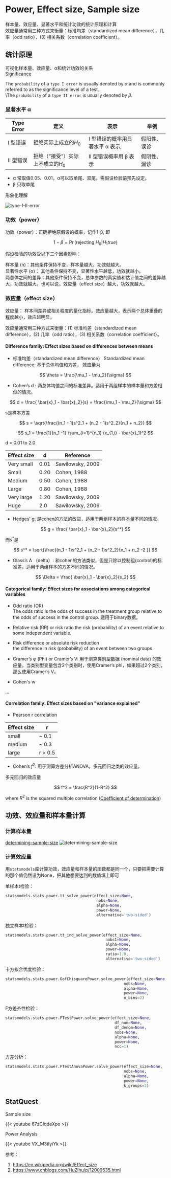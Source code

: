 # Power, Effect size, Sample size


样本量、效应量、显著水平和统计功效的统计原理和计算  
效应量通常用三种方式来衡量：标准均差（standardized mean difference），几率（odd ratio），(3) 相关系数（correlation coefficient）。

## 统计原理
可视化样本量、效应量、α和统计功效的关系  
[Significance](https://rpsychologist.com/d3/nhst/)

The `probability` of a `type I error` is usually denoted by $\alpha$ and is commonly referred to as the signiﬁcance level of a test.  
\The `probability` of a `type II error` is usually denoted by $\beta$.


### 显著水平 α

| Type Error | 定义 |  表示 | 举例|
| ---  | --- | --- | --- |
| Ⅰ 型错误 | 拒绝实际上成立的$H_0$ | Ⅰ 型错误的概率用显著水平 α 表示, | 假阳性、误诊 |
| II 型错误 | 拒绝（“接受”）实际上不成立的$H_0$ | II 型错误概率用 β 表示 |  假阴性、漏诊 | 

 - α 常取值0.05、0.01，α可以取单尾、双尾。需假设检验前预先设定。
 - β 只取单尾

形象化理解  

![type-I-II-error](/images/stats/type-erros.jpeg)

### 功效（power）
功效（power）：正确拒绝原假设的概率，记作1-β, 即

$$
1 - \beta = \operatorname{Pr} ( \text{rejecting } H_0 | H_1 true)
$$

假设检验的功效受以下三个因素影响：

样本量 (n)：其他条件保持不变，样本量越大，功效就越大。  
显著性水平 (α)： 其他条件保持不变，显著性水平越低，功效就越小。  
两总体之间的差异：其他条件保持不变，总体参数的真实值和估计值之间的差异越大，功效就越大。也可以说，效应量（effect size）越大，功效就越大。

### 效应量（effect size）

效应量： 样本间差异或相关程度的量化指标。效应量越大，表示两个总体重叠的程度越小，效应越明显。


效应量通常用三种方式来衡量：(1) 标准均差（standardized mean difference），(2) 几率（odd ratio），(3) 相关系数（correlation coefficient）。

#### Difference family: Effect sizes based on differences between means

- 标准均差（standardized mean difference）
Standardized mean difference: 基于总体均值和方差， 效应量为

$$
\theta = \frac{\mu_1 - \mu_2}{\sigma}
$$

- Cohen’s d : 两总体均值之间的标准差异。适用于两组样本的样本量和方差相似的情况。

$$
d = \frac{ \bar{x}_1 - \bar{x}_2}{s} = \frac{\mu_1 - \mu_2}{\sigma}
$$

s是样本方差

$$
s = \sqrt{\frac{(n_1 - 1)s^2_1 + (n_2 - 1)s^2_2}{n_1 + n_2}}
$$

$$
s_1 = \frac{1}{n_1 -1} \sum_{i=1}^{n_1} (x_{1,i} - \bar{x}_1)^2
$$ 

d = 0.01 to 2.0


| Effect size | d | Reference|
| --- | --- | --- |
| Very small | 0.01 | Sawilowsky, 2009
| Small |0.20| Cohen, 1988
| Medium |0.50 | Cohen, 1988
| Large |0.80 | Cohen, 1988
| Very large | 1.20 | Sawilowsky, 2009
| Huge |2.0| Sawilowsky, 2009


- Hedges’ g: 是cohen的方法的改进，适用于两组样本的样本量不同的情况。

$$
g = \frac{ \bar{x}_1 - \bar{x}_2}{s^*}
$$

而$s^{*}$是

$$
s^* = \sqrt{\frac{(n_1 - 1)s^2_1 + (n_2 - 1)s^2_2}{n_1 + n_2 -2 }}
$$

- Glass’s Δ （delta）: 和cohen的方法类似，但是只除以控制组(control)的标准差。适用于两组样本的方差不同的情况。

$$
\Delta = \frac{ \bar{x}_1 - \bar{x}_2}{s_2}
$$


#### Categorical family: Effect sizes for associations among categorical variables

-  Odd ratio (OR)  
The odds ratio is the odds of success in the treatment group relative to the odds of success in the control group.  适用于binary数据。

- Relative risk (RR) or risk ratio
the risk (probability) of an event relative to some independent variable.

- Risk difference or absolute risk reduction  
the difference in risk (probability) of an event between two groups

- Cramer’s φ (Phi) or Cramer’s V: 用于测算类别型数据 (nominal data) 的效应量。当类别型变量包含2个类别时，使用Cramer’s phi，如果超过2个类别，那么使用Cramer’s V。

- Cohen's w 

...

#### Correlation family: Effect sizes based on "variance explained"
- Pearson r correlation  

|Effect size| r |
| --- | --- |
| small | ~ 0.1 |  
| medium |  ~ 0.3 |
| large | r > 0.5 |  


- Cohen’s $f^2$: 用于测算方差分析ANOVA，多元回归之类的效应量。

多元回归的效应量

$$
f^2 = \frac{R^2}{1-R^2}
$$

where $R^2$ is the squared multiple correlation ([Coefficient of determination](https://en.wikipedia.org/wiki/Coefficient_of_determination))


## 功效、效应量和样本量计算

### 计算样本量

[determining-sample-size](https://www.datasciencecentral.com/profiles/blogs/determining-sample-size-in-one-picture)
![determining-sample-size](/images/stats/sample-size-determination.png)


### 计算效应量

用`statsmodels`库计算功效，效应量和样本量的函数都是同一个，只要把需要计算的那个值仍然设为None，把其他想要达到的数值填上即可


单样本t检验：
```python
statsmodels.stats.power.tt_solve_power(effect_size=None, 
                                        nobs=None, 
                                        alpha=None, 
                                        power=None, 
                                        alternative='two-sided')
```

独立样本t检验：
```python
statsmodels.stats.power.tt_ind_solve_power(effect_size=None, 
                                            nobs1=None, 
                                            alpha=None, 
                                            power=None, 
                                            ratio=1.0, 
                                            alternative='two-sided')
```
卡方拟合优度检验：
```python
statsmodels.stats.power.GofChisquarePower.solve_power(effect_size=None,
                                                    nobs=None, 
                                                    alpha=None, 
                                                    power=None, 
                                                    n_bins=2)
```
F方差齐性检验：
```python
statsmodels.stats.power.FTestPower.solve_power(effect_size=None, 
                                                df_num=None, 
                                                df_denom=None, 
                                                nobs=None, 
                                                alpha=None, 
                                                power=None, 
                                                ncc=1)
```
方差分析：
```python
statsmodels.stats.power.FTestAnovaPower.solve_power(effect_size=None, 
                                                    nobs=None, 
                                                    alpha=None, 
                                                    power=None, 
                                                    k_groups=2)
```

## StatQuest

Sample size

{{< youtube 67zCIqdeXpo >}}


Power Analysis

{{< youtube VX_M3tIyiYk >}}


参考： 
1. https://en.wikipedia.org/wiki/Effect_size
2. https://www.cnblogs.com/HuZihu/p/12009535.html


